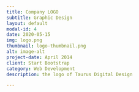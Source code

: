```yaml
---
title: Company LOGO
subtitle: Graphic Design
layout: default
modal-id: 4
date: 2020-05-15
img: logo.png
thumbnail: logo-thumbnail.png
alt: image-alt
project-date: April 2014
client: Start Bootstrap
category: Web Development
description: the logo of Taurus Digital Design

---
```


